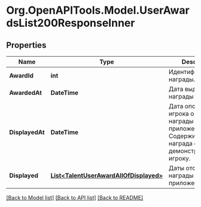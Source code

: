 # Org.OpenAPITools.Model.UserAwardsList200ResponseInner

## Properties

Name | Type | Description | Notes
------------ | ------------- | ------------- | -------------
**AwardId** | **int** | Идентификатор награды. | 
**AwardedAt** | **DateTime** | Дата выдачи награды системой. | 
**DisplayedAt** | **DateTime** | Дата оповещенения игрока о получении награды в приложении. Содержит null, если награда еще не демонстрировалась игроку. | 
**Displayed** | [**List&lt;TalentUserAwardAllOfDisplayed&gt;**](TalentUserAwardAllOfDisplayed.md) | Даты отображения награды в приложениях. | 

[[Back to Model list]](../README.md#documentation-for-models) [[Back to API list]](../README.md#documentation-for-api-endpoints) [[Back to README]](../README.md)


